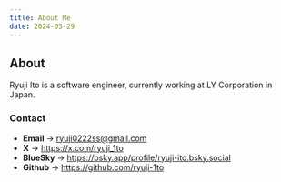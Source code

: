 ```yaml
---
title: About Me
date: 2024-03-29
---
```


## About

Ryuji Ito is a software engineer, currently working at LY Corporation in Japan.

### Contact  
- **Email** -> ryuji0222ss@gmail.com  
- **X** -> https://x.com/ryuji_1to
- **BlueSky** -> https://bsky.app/profile/ryuji-ito.bsky.social
- **Github** -> https://github.com/ryuji-1to
